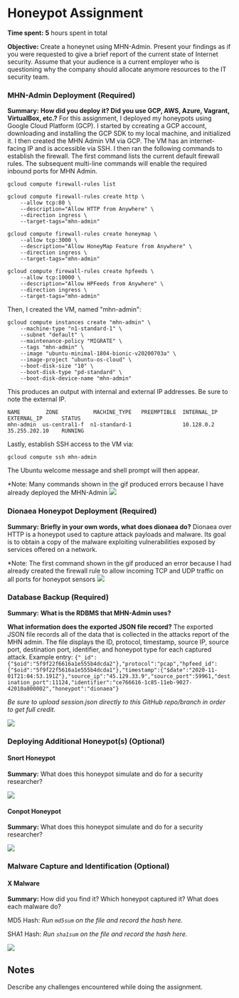 # Honeypot Assignment

**Time spent:** **5** hours spent in total

**Objective:** Create a honeynet using MHN-Admin. Present your findings as if you were requested to give a brief report of the current state of Internet security. Assume that your audience is a current employer who is questioning why the company should allocate anymore resources to the IT security team.

### MHN-Admin Deployment (Required)

**Summary:** 
**How did you deploy it? Did you use GCP, AWS, Azure, Vagrant, VirtualBox, etc.?**
For this assignment, I deployed my honeypots using Google Cloud Platform (GCP). I started by ccreating a GCP account, downloading and installing the GCP SDK to my local machine, and initialized it. I then created the MHN Admin VM via GCP. The VM has an internet-facing IP and is accessible via SSH. I then ran the following commands to establish the firewall. The first command lists the current default firewall rules. The subsequent multi-line commands will enable the required inbound ports for MHN Admin.
```
gcloud compute firewall-rules list

gcloud compute firewall-rules create http \
    --allow tcp:80 \
    --description="Allow HTTP from Anywhere" \
    --direction ingress \
    --target-tags="mhn-admin"

gcloud compute firewall-rules create honeymap \
    --allow tcp:3000 \
    --description="Allow HoneyMap Feature from Anywhere" \
    --direction ingress \
    --target-tags="mhn-admin"

gcloud compute firewall-rules create hpfeeds \
    --allow tcp:10000 \
    --description="Allow HPFeeds from Anywhere" \
    --direction ingress \
    --target-tags="mhn-admin"
```
Then, I created the VM, named "mhn-admin":
```
gcloud compute instances create "mhn-admin" \
    --machine-type "n1-standard-1" \
    --subnet "default" \
    --maintenance-policy "MIGRATE" \
    --tags "mhn-admin" \
    --image "ubuntu-minimal-1804-bionic-v20200703a" \
    --image-project "ubuntu-os-cloud" \
    --boot-disk-size "10" \
    --boot-disk-type "pd-standard" \
    --boot-disk-device-name "mhn-admin"
```
This produces an output with internal and external IP addresses. Be sure to note the external IP.
```
NAME        ZONE           MACHINE_TYPE   PREEMPTIBLE  INTERNAL_IP  EXTERNAL_IP      STATUS
mhn-admin  us-central1-f  n1-standard-1                10.128.0.2   35.255.202.10    RUNNING
```

Lastly, establish SSH access to the VM via:
```
gcloud compute ssh mhn-admin
```
The Ubuntu welcome message and shell prompt will then appear.

*Note: Many commands shown in the gif produced errors because I have already deployed the MHN-Admin
<img src="mhn-admin.gif">

### Dionaea Honeypot Deployment (Required)

**Summary:** 
**Briefly in your own words, what does dionaea do?**
Dionaea over HTTP is a honeypot used to capture attack payloads and malware.  Its goal is to obtain a copy of the malware exploiting vulnerabilities exposed by services offered on a network.

*Note: The first command shown in the gif produced an error because I had already created the firewall rule to allow incoming TCP and UDP traffic on all ports for honeypot sensors
<img src="dionaea-honeypot.gif">

### Database Backup (Required) 

**Summary:** 
**What is the RDBMS that MHN-Admin uses?**


**What information does the exported JSON file record?** 
The exported JSON file records all of the data that is collected in the attacks report of the MHN admin. The file displays the ID, protocol, timestamp, source IP, source port, destination port, identifier, and honeypot type for each captured attack. Example entry: ```{"_id":{"$oid":"5f9f22f6616a1e555b4dcda2"},"protocol":"pcap","hpfeed_id":{"$oid":"5f9f22f5616a1e555b4dcda1"},"timestamp":{"$date":"2020-11-01T21:04:53.191Z"},"source_ip":"45.129.33.9","source_port":59961,"destination_port":11124,"identifier":"ce766616-1c85-11eb-9027-42010a800002","honeypot":"dionaea"}```

*Be sure to upload session.json directly to this GitHub repo/branch in order to get full credit.*

<img src="Database_Backup.gif">

### Deploying Additional Honeypot(s) (Optional)

#### Snort Honeypot

**Summary:** What does this honeypot simulate and do for a security researcher?

<img src="snort-honeypot.gif">

#### Conpot Honeypot

**Summary:** What does this honeypot simulate and do for a security researcher?

<img src="conpot-honeypot.gif">

### Malware Capture and Identification (Optional)

#### X Malware

**Summary:** How did you find it? Which honeypot captured it? What does each malware do?

MD5 Hash: *Run `md5sum` on the file and record the hash here.*

SHA1 Hash: *Run `sha1sum` on the file and record the hash here.*

<img src="x-malware.gif">

## Notes

Describe any challenges encountered while doing the assignment.
